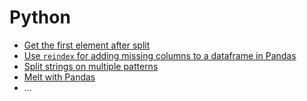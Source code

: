 # Python
- [Get the first element after split](Get%20the%20first%20element%20after%20split.ipynb)
- [Use `reindex` for adding missing columns to a dataframe in Pandas](Using%20reindex%20for%20adding%20missing%20columns%20to%20a%20dataframe.ipynb)
- [Split strings on multiple patterns](Split-strings-on-multiple-patterns.ipynb)
- [Melt with Pandas](Melt-with-Pandas.ipynb)
- ...

